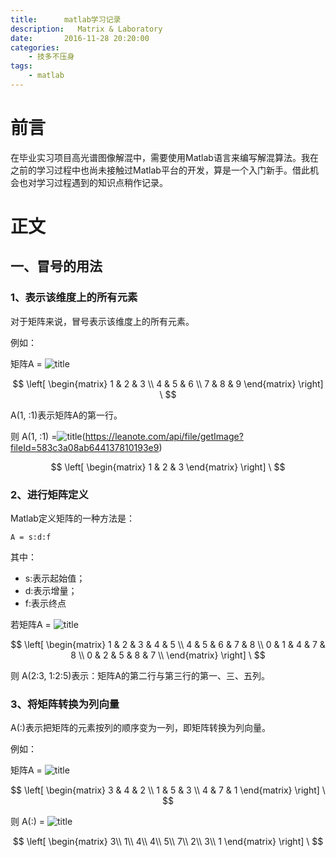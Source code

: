 ```yaml
---
title:      matlab学习记录
description:   Matrix & Laboratory
date:       2016-11-28 20:20:00
categories:
    - 技多不压身
tags:
    - matlab
---
```


# 前言

在毕业实习项目高光谱图像解混中，需要使用Matlab语言来编写解混算法。我在之前的学习过程中也尚未接触过Matlab平台的开发，算是一个入门新手。借此机会也对学习过程遇到的知识点稍作记录。

# 正文

## 一、冒号的用法

### 1、表示该维度上的所有元素

对于矩阵来说，冒号表示该维度上的所有元素。

例如：

矩阵A = ![title](https://leanote.com/api/file/getImage?fileId=583c39fcab644137810193e8)

$$
 \left[
 \begin{matrix}
   1 & 2 & 3 \\
   4 & 5 & 6 \\
   7 & 8 & 9
  \end{matrix}
  \right] \
$$

A(1, :1)表示矩阵A的第一行。

则 A(1, :1) =![title](https://leanote.com/api/file/getImage?fileId=583c3a0bab644137810193ec)(https://leanote.com/api/file/getImage?fileId=583c3a08ab644137810193e9)

$$
 \left[
 \begin{matrix}
   1 & 2 & 3
  \end{matrix}
  \right] \
$$

### 2、进行矩阵定义

Matlab定义矩阵的一种方法是：

    A = s:d:f

其中：

 - s:表示起始值；
 - d:表示增量；
 - f:表示终点

若矩阵A = ![title](https://leanote.com/api/file/getImage?fileId=583c39edab644137810193e6)

$$
 \left[
 \begin{matrix}
   1 & 2 & 3 & 4 & 5 \\
   4 & 5 & 6 & 7 & 8 \\
   0 & 1 & 4 & 7 & 8 \\
   0 & 2 & 5 & 8 & 7 \\
  \end{matrix}
  \right] \
$$

则 A(2:3, 1:2:5)表示：矩阵A的第二行与第三行的第一、三、五列。

### 3、将矩阵转换为列向量

A(:)表示把矩阵的元素按列的顺序变为一列，即矩阵转换为列向量。

例如：

矩阵A = ![title](https://leanote.com/api/file/getImage?fileId=583c3a13ab644137810193ed)

$$
 \left[
 \begin{matrix}
   3 & 4 & 2 \\
   1 & 5 & 3 \\
   4 & 7 & 1
  \end{matrix}
  \right] \
$$

则 A(:) = ![title](https://leanote.com/api/file/getImage?fileId=583c3a1eab644137810193f5)

$$
 \left[
 \begin{matrix}
   3\\
   1\\
   4\\
   4\\
   5\\
   7\\
   2\\
   3\\
   1
  \end{matrix}
  \right] \
$$


 
